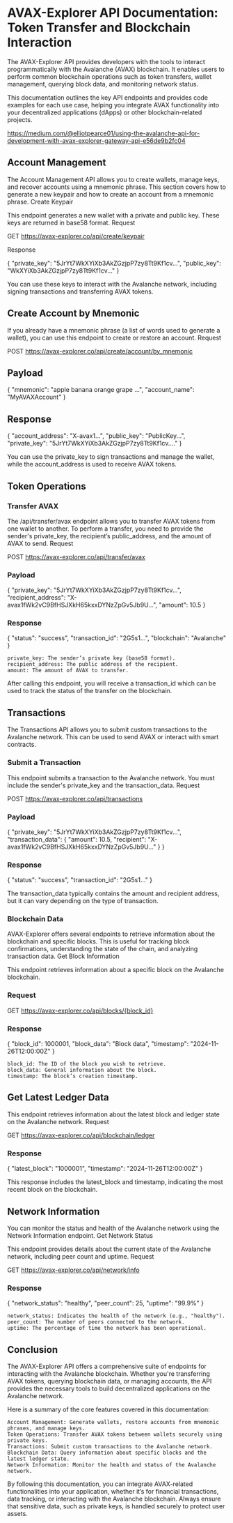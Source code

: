 # AVAX-Explorer API Documentation: Token Transfer and Blockchain Interaction

The AVAX-Explorer API provides developers with the tools to interact programmatically with the Avalanche (AVAX) blockchain. It enables users to perform common blockchain operations such as token transfers, wallet management, querying block data, and monitoring network status.

This documentation outlines the key API endpoints and provides code examples for each use case, helping you integrate AVAX functionality into your decentralized applications (dApps) or other blockchain-related projects.

https://medium.com/@elliotpearce01/using-the-avalanche-api-for-development-with-avax-explorer-gateway-api-e56de9b2fc04

## Account Management

The Account Management API allows you to create wallets, manage keys, and recover accounts using a mnemonic phrase. This section covers how to generate a new keypair and how to create an account from a mnemonic phrase.
Create Keypair

This endpoint generates a new wallet with a private and public key. These keys are returned in base58 format.
Request

GET https://avax-explorer.co/api/create/keypair

Response

{
  "private_key": "5JrYt7WkXYiXb3AkZGzjpP7zy8Tt9Kf1cv...",
  "public_key": "WkXYiXb3AkZGzjpP7zy8Tt9Kf1cv..."
}

You can use these keys to interact with the Avalanche network, including signing transactions and transferring AVAX tokens.

## Create Account by Mnemonic

If you already have a mnemonic phrase (a list of words used to generate a wallet), you can use this endpoint to create or restore an account.
Request

POST https://avax-explorer.co/api/create/account/by_mnemonic

## Payload

{
  "mnemonic": "apple banana orange grape ...",
  "account_name": "MyAVAXAccount"
}

## Response

{
  "account_address": "X-avax1...",
  "public_key": "PublicKey...",
  "private_key": "5JrYt7WkXYiXb3AkZGzjpP7zy8Tt9Kf1cv...."
}

You can use the private_key to sign transactions and manage the wallet, while the account_address is used to receive AVAX tokens.

## Token Operations
### Transfer AVAX

The /api/transfer/avax endpoint allows you to transfer AVAX tokens from one wallet to another. To perform a transfer, you need to provide the sender's private_key, the recipient’s public_address, and the amount of AVAX to send.
Request

POST https://avax-explorer.co/api/transfer/avax

### Payload

{
  "private_key": "5JrYt7WkXYiXb3AkZGzjpP7zy8Tt9Kf1cv...",
  "recipient_address": "X-avax1fWk2vC9BfHSJXkH65kxxDYNzZpGv5Jb9U...",
  "amount": 10.5
}

### Response

{
  "status": "success",
  "transaction_id": "2G5s1...",
  "blockchain": "Avalanche"
}

    private_key: The sender’s private key (base58 format).
    recipient_address: The public address of the recipient.
    amount: The amount of AVAX to transfer.

After calling this endpoint, you will receive a transaction_id which can be used to track the status of the transfer on the blockchain.

## Transactions

The Transactions API allows you to submit custom transactions to the Avalanche network. This can be used to send AVAX or interact with smart contracts.

### Submit a Transaction

This endpoint submits a transaction to the Avalanche network. You must include the sender's private_key and the transaction_data.
Request

POST https://avax-explorer.co/api/transactions

### Payload

{
  "private_key": "5JrYt7WkXYiXb3AkZGzjpP7zy8Tt9Kf1cv...",
  "transaction_data": {
    "amount": 10.5,
    "recipient": "X-avax1fWk2vC9BfHSJXkH65kxxDYNzZpGv5Jb9U..."
  }
}

### Response

{
  "status": "success",
  "transaction_id": "2G5s1..."
}

The transaction_data typically contains the amount and recipient address, but it can vary depending on the type of transaction.

### Blockchain Data

AVAX-Explorer offers several endpoints to retrieve information about the blockchain and specific blocks. This is useful for tracking block confirmations, understanding the state of the chain, and analyzing transaction data.
Get Block Information

This endpoint retrieves information about a specific block on the Avalanche blockchain.

### Request

GET https://avax-explorer.co/api/blocks/{block_id}

### Response

{
  "block_id": 1000001,
  "block_data": "Block data",
  "timestamp": "2024-11-26T12:00:00Z"
}

    block_id: The ID of the block you wish to retrieve.
    block_data: General information about the block.
    timestamp: The block’s creation timestamp.

## Get Latest Ledger Data

This endpoint retrieves information about the latest block and ledger state on the Avalanche network.
Request

GET https://avax-explorer.co/api/blockchain/ledger

### Response

{
  "latest_block": "1000001",
  "timestamp": "2024-11-26T12:00:00Z"
}

This response includes the latest_block and timestamp, indicating the most recent block on the blockchain.

## Network Information

You can monitor the status and health of the Avalanche network using the Network Information endpoint.
Get Network Status

This endpoint provides details about the current state of the Avalanche network, including peer count and uptime.
Request

GET https://avax-explorer.co/api/network/info

### Response

{
  "network_status": "healthy",
  "peer_count": 25,
  "uptime": "99.9%"
}

    network_status: Indicates the health of the network (e.g., "healthy").
    peer_count: The number of peers connected to the network.
    uptime: The percentage of time the network has been operational.

## Conclusion

The AVAX-Explorer API offers a comprehensive suite of endpoints for interacting with the Avalanche blockchain. Whether you're transferring AVAX tokens, querying blockchain data, or managing accounts, the API provides the necessary tools to build decentralized applications on the Avalanche network.

Here is a summary of the core features covered in this documentation:

    Account Management: Generate wallets, restore accounts from mnemonic phrases, and manage keys.
    Token Operations: Transfer AVAX tokens between wallets securely using private keys.
    Transactions: Submit custom transactions to the Avalanche network.
    Blockchain Data: Query information about specific blocks and the latest ledger state.
    Network Information: Monitor the health and status of the Avalanche network.

By following this documentation, you can integrate AVAX-related functionalities into your application, whether it’s for financial transactions, data tracking, or interacting with the Avalanche blockchain. Always ensure that sensitive data, such as private keys, is handled securely to protect user assets.
